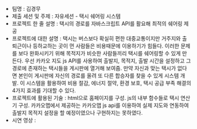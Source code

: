 - 팀명 : 김경무
- 제출 세션 및 주제 : 자유세션 - 택시 쉐어링 시스템
- 프로젝트 한 줄 설명 : 택시의 경로를 자바스크립트 API를 활요해 최적의 쉐어링 제공
- 프로젝트에 대한 설명 : 택시는 버스보다 확실히 편한 대중교통이지만 거주지와 출퇴근이나 등하교하는 곳이 먼 사람들은 비용때문에 이용하기가 힘들다.
                       이러한 문제를 보다 완화시키기 위해 목적지가 비슷한 사람들끼리 택시를 쉐어링할 수 있게 만든다.
                       우선 카카오 지도 js API를 사용하여 출발지, 목적지, 출발 시간을 설정하고 그 경로에 존재하는 택시들을 게시판에 열거해 보여줌.
                       만약 자신과 맞는 택시가 없다면 본인이 게시판에 자신의 경로를 올려 또 다른 합승자를 찾을 수 있게 시스템 개발.
                       이 시스템을 활용하여 비용 절감, 에너지 절약, 환경 보호, 택시 공급 부족 해결의 4가지 효과를 기대할 수 있다.
- 프로젝트에 활용된 기술 : html으로 홈페이지를 구성.
                         js의 내부 함수들로 택시 연산기 구성.
                         카카오맵에서 제공하는 카카오맵 js api를 이용하여 실제 지도와 연동하여 출발지 목적지 설정을 할 예정이였으나 구현하지는 못하였다.
- 시연 영상 : 
